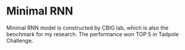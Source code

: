 # Minimal RNN

Minimal RNN model is constructed by CBIG lab, which is also the benchmark for my research. The performance won TOP 5 in Tadpole Challenge.
